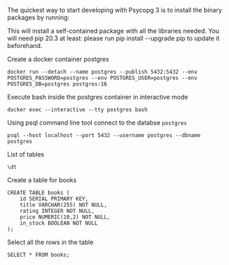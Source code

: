 
<!-- --publish 5050:5050
```
docker run --detach --name pgadmin --network host thajeztah/pgadmin4
``` -->

The quickest way to start developing with Psycopg 3 is to install the binary packages by running:

This will install a self-contained package with all the libraries needed. You will need pip 20.3 at least: please run pip install --upgrade pip to update it beforehand.



Create a docker container postgres
```
docker run --detach --name postgres --publish 5432:5432 --env POSTGRES_PASSWORD=postgres --env POSTGRES_USER=postgres --env POSTGRES_DB=postgres postgres:16
```

Execute bash inside the postgres container in interactive mode
```
docker exec --interactive --tty postgres bash
```

Using psql command line tool connect to the databse `postgres`
```
psql --host localhost --port 5432 --username postgres --dbname postgres
```

List of tables
```
\dt
```

Create a table for books
```
CREATE TABLE books (
    id SERIAL PRIMARY KEY,
    title VARCHAR(255) NOT NULL,
    rating INTEGER NOT NULL,
    price NUMERIC(10,2) NOT NULL,
    in_stock BOOLEAN NOT NULL
);
```

Select all the rows in the table
```
SELECT * FROM books;
```
